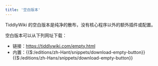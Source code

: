 ```yaml
---
title: '空白版本'
---
```


TiddlyWiki 的空白版本是纯净的散布，没有核心程序以外的额外插件或配置。

空白版本可以从下列网址下载：

* 链接：<https://tiddlywiki.com/empty.html>
* 内置：{{$:/editions/zh-Hant/snippets/download-empty-button}} {{$:/editions/zh-Hans/snippets/download-empty-button}}
